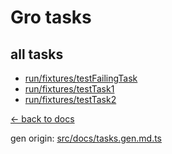 # Gro tasks
 
## all tasks

- [run/fixtures/testFailingTask](../run/fixtures/testFailingTask.task.ts)
- [run/fixtures/testTask1](../run/fixtures/testTask1.task.ts)
- [run/fixtures/testTask2](../run/fixtures/testTask2.task.ts)

[← back to docs](./)

gen origin: [src/docs/tasks.gen.md.ts](./tasks.gen.md.ts)
